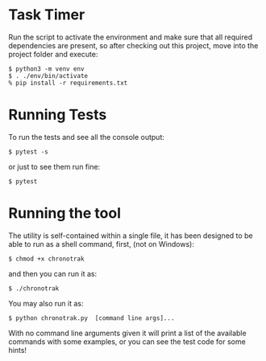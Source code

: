 # Task Timer

Run the script to activate the environment and make sure that all required
dependencies are present, so after checking out this project, move into
the project folder and execute:

    $ python3 -m venv env
    $ . ./env/bin/activate
    % pip install -r requirements.txt


# Running Tests

To run the tests and see all the console output:

    $ pytest -s

or just to see them run fine:

    $ pytest


# Running the tool

The utility is self-contained within a single file, it has been designed
to be able to run as a shell command, first, (not on Windows):

    $ chmod +x chronotrak

and then you can run it as:

    $ ./chronotrak

You may also run it as:

    $ python chronotrak.py  [command line args]...

With no command line arguments given it will print a list of the available
commands with some examples, or you can see the test code for some hints!
